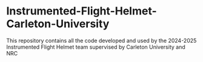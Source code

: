 # Instrumented-Flight-Helmet-Carleton-University
This repository contains all the code developed and used by the 2024-2025 Instrumented Flight Helmet team supervised by Carleton University and NRC
